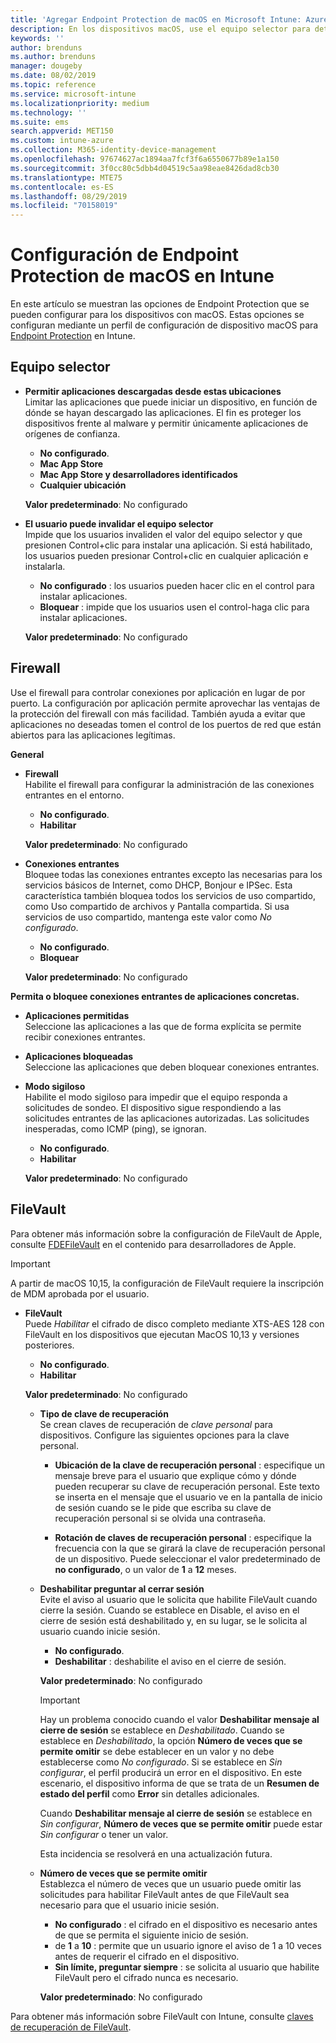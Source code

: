 ```yaml
---
title: 'Agregar Endpoint Protection de macOS en Microsoft Intune: Azure | Microsoft Docs'
description: En los dispositivos macOS, use el equipo selector para determinar dónde se pueden instalar las aplicaciones, incluidas las de Mac App Store. Además, habilite o configure un firewall para permitir aplicaciones concretas, bloquear otras, usar el modo sigiloso e incluso bloquear determinados tipos de conexiones entrantes mediante Microsoft Intune.
keywords: ''
author: brenduns
ms.author: brenduns
manager: dougeby
ms.date: 08/02/2019
ms.topic: reference
ms.service: microsoft-intune
ms.localizationpriority: medium
ms.technology: ''
ms.suite: ems
search.appverid: MET150
ms.custom: intune-azure
ms.collection: M365-identity-device-management
ms.openlocfilehash: 97674627ac1894aa7fcf3f6a6550677b89e1a150
ms.sourcegitcommit: 3f0cc80c5dbb4d04519c5aa98eae8426dad8cb30
ms.translationtype: MTE75
ms.contentlocale: es-ES
ms.lasthandoff: 08/29/2019
ms.locfileid: "70158019"
---
```

# <a name="macos-endpoint-protection-settings-in-intune"></a>Configuración de Endpoint Protection de macOS en Intune  

En este artículo se muestran las opciones de Endpoint Protection que se pueden configurar para los dispositivos con macOS. Estas opciones se configuran mediante un perfil de configuración de dispositivo macOS para [Endpoint Protection](endpoint-protection-configure.md) en Intune.  

## <a name="gatekeeper"></a>Equipo selector  

- **Permitir aplicaciones descargadas desde estas ubicaciones**  
  Limitar las aplicaciones que puede iniciar un dispositivo, en función de dónde se hayan descargado las aplicaciones. El fin es proteger los dispositivos frente al malware y permitir únicamente aplicaciones de orígenes de confianza.  

  - **No configurado**.  
  - **Mac App Store**  
  - **Mac App Store y desarrolladores identificados**  
  - **Cualquier ubicación**  

  **Valor predeterminado**: No configurado  

- **El usuario puede invalidar el equipo selector**  
  Impide que los usuarios invaliden el valor del equipo selector y que presionen Control+clic para instalar una aplicación. Si está habilitado, los usuarios pueden presionar Control+clic en cualquier aplicación e instalarla.  
 
  - **No configurado** : los usuarios pueden hacer clic en el control para instalar aplicaciones.  
  - **Bloquear** : impide que los usuarios usen el control-haga clic para instalar aplicaciones.  

  **Valor predeterminado**: No configurado  

## <a name="firewall"></a>Firewall  

Use el firewall para controlar conexiones por aplicación en lugar de por puerto. La configuración por aplicación permite aprovechar las ventajas de la protección del firewall con más facilidad. También ayuda a evitar que aplicaciones no deseadas tomen el control de los puertos de red que están abiertos para las aplicaciones legítimas.  

**General**
- **Firewall**  
  Habilite el firewall para configurar la administración de las conexiones entrantes en el entorno.  
  - **No configurado**.  
  - **Habilitar**  

  **Valor predeterminado**: No configurado  

- **Conexiones entrantes**  
  Bloquee todas las conexiones entrantes excepto las necesarias para los servicios básicos de Internet, como DHCP, Bonjour e IPSec. Esta característica también bloquea todos los servicios de uso compartido, como Uso compartido de archivos y Pantalla compartida. Si usa servicios de uso compartido, mantenga este valor como *No configurado*.  
  - **No configurado**.  
  - **Bloquear**  

  **Valor predeterminado**: No configurado  

**Permita o bloquee conexiones entrantes de aplicaciones concretas.**  

  - **Aplicaciones permitidas**  
    Seleccione las aplicaciones a las que de forma explícita se permite recibir conexiones entrantes.  

  - **Aplicaciones bloqueadas**  
    Seleccione las aplicaciones que deben bloquear conexiones entrantes.  

  - **Modo sigiloso**  
    Habilite el modo sigiloso para impedir que el equipo responda a solicitudes de sondeo. El dispositivo sigue respondiendo a las solicitudes entrantes de las aplicaciones autorizadas. Las solicitudes inesperadas, como ICMP (ping), se ignoran.  
    - **No configurado**.  
    - **Habilitar**  

    **Valor predeterminado**: No configurado  

## <a name="filevault"></a>FileVault  
Para obtener más información sobre la configuración de FileVault de Apple, consulte [FDEFileVault](https://developer.apple.com/documentation/devicemanagement/fdefilevault) en el contenido para desarrolladores de Apple. 

> [!IMPORTANT]  
> A partir de macOS 10,15, la configuración de FileVault requiere la inscripción de MDM aprobada por el usuario. 

- **FileVault**  
  Puede *Habilitar* el cifrado de disco completo mediante XTS-AES 128 con FileVault en los dispositivos que ejecutan MacOS 10,13 y versiones posteriores.  
  - **No configurado**.  
  - **Habilitar**  

  **Valor predeterminado**: No configurado  

  - **Tipo de clave de recuperación**  
    Se crean claves de recuperación de *clave personal* para dispositivos. Configure las siguientes opciones para la clave personal.  

    - **Ubicación de la clave de recuperación personal** : especifique un mensaje breve para el usuario que explique cómo y dónde pueden recuperar su clave de recuperación personal. Este texto se inserta en el mensaje que el usuario ve en la pantalla de inicio de sesión cuando se le pide que escriba su clave de recuperación personal si se olvida una contraseña.  
      
    - **Rotación de claves de recuperación personal** : especifique la frecuencia con la que se girará la clave de recuperación personal de un dispositivo. Puede seleccionar el valor predeterminado de **no configurado**, o un valor de **1** a **12** meses.  

  - **Deshabilitar preguntar al cerrar sesión**  
    Evite el aviso al usuario que le solicita que habilite FileVault cuando cierre la sesión.  Cuando se establece en Disable, el aviso en el cierre de sesión está deshabilitado y, en su lugar, se le solicita al usuario cuando inicie sesión.  
    - **No configurado**.  
    - **Deshabilitar** : deshabilite el aviso en el cierre de sesión.

    **Valor predeterminado**: No configurado  

     > [!IMPORTANT]  
     > Hay un problema conocido cuando el valor **Deshabilitar mensaje al cierre de sesión** se establece en *Deshabilitado*. Cuando se establece en *Deshabilitado*, la opción **Número de veces que se permite omitir** se debe establecer en un valor y no debe establecerse como *No configurado*. Si se establece en *Sin configurar*, el perfil producirá un error en el dispositivo. En este escenario, el dispositivo informa de que se trata de un **Resumen de estado del perfil** como **Error** sin detalles adicionales.
     > 
     > Cuando **Deshabilitar mensaje al cierre de sesión** se establece en *Sin configurar*, **Número de veces que se permite omitir** puede estar *Sin configurar* o tener un valor.  
     > 
     > Esta incidencia se resolverá en una actualización futura. 

  - **Número de veces que se permite omitir**  
  Establezca el número de veces que un usuario puede omitir las solicitudes para habilitar FileVault antes de que FileVault sea necesario para que el usuario inicie sesión.  

    - **No configurado** : el cifrado en el dispositivo es necesario antes de que se permita el siguiente inicio de sesión.  
    - de **1** a **10** : permite que un usuario ignore el aviso de 1 a 10 veces antes de requerir el cifrado en el dispositivo.  
    - **Sin límite, preguntar siempre** : se solicita al usuario que habilite FileVault pero el cifrado nunca es necesario.  
 
    **Valor predeterminado**: No configurado  

Para obtener más información sobre FileVault con Intune, consulte [claves de recuperación de FileVault](encryption-monitor.md#filevault-recovery-keys).

